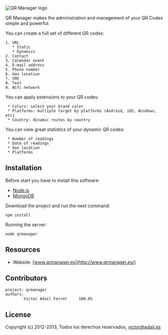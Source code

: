 ![QR Manager logo](http://chart.apis.google.com/chart?cht=qr&chs=120x120&chld=L&choe=UTF-8&chl=http%3A%2F%2Fqrmanager.es)

  QR Manager makes the administration and management of your QR Codes simple and powerful.

  You can create a full set of different QR codes:

    1. URL
       * Static
       * Dynamics
    2. Contact
    3. Calendar event
    4. E-mail address
    5. Phone number
    6. Geo location
    7. SMS
    8. Text
    9. Wifi network

  You can apply extensions to your QR codes:

     * Colors: select your brand color
     * Platforms: multiple target by platforms (Android, iOS, Windows, etc)
     * Country: dinamic routes by country 

  You can view great statistics of your dynamic QR codes:

     * Number of readings
     * Date of readings
     * Geo location
     * Platforms 

## Installation
Before start you have to install this software:

   * [Node.js](http://nodejs.org/)
   * [MongoDB](http://www.mongodb.org/)

Download the project and run the next command:

    npm install

Running the server:

    node qrmanager

## Resources

   * Website: [www.qrmanager.es](http://www.qrmanager.es/)

## Contributors

```
project: qrmanager
authors: 
    	Victor Adail Ferrer     100.0%
```

## License 

Copyright (c) 2012-2013, Todos los derechos reservados, victor@adail.es
